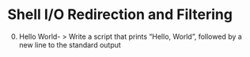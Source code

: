 # Shell I/O Redirection and Filtering
0. Hello World- > Write a script that prints “Hello, World”, followed by a new line to the standard output
